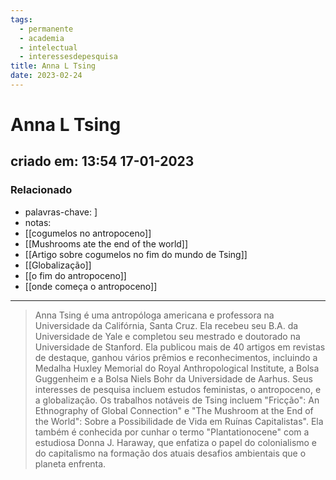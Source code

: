 ```yaml
---
tags:
  - permanente
  - academia
  - intelectual
  - interessesdepesquisa
title: Anna L Tsing
date: 2023-02-24
---
```

# Anna L Tsing
## criado em: 13:54 17-01-2023

### Relacionado
- palavras-chave: ]
- notas: 
- [[cogumelos no antropoceno]]
- [[Mushrooms ate the end of the world]]
- [[Artigo sobre cogumelos no fim do mundo de Tsing]]
- [[Globalização]]
- [[o fim do antropoceno]]
- [[onde começa o antropoceno]]
---
>Anna Tsing é uma antropóloga americana e professora na Universidade da Califórnia, Santa Cruz. Ela recebeu seu B.A. da Universidade de Yale e completou seu mestrado e doutorado na Universidade de Stanford. Ela publicou mais de 40 artigos em revistas de destaque, ganhou vários prêmios e reconhecimentos, incluindo a Medalha Huxley Memorial do Royal Anthropological Institute, a Bolsa Guggenheim e a Bolsa Niels Bohr da Universidade de Aarhus. Seus interesses de pesquisa incluem estudos feministas, o antropoceno, e a globalização. Os trabalhos notáveis de Tsing incluem "Fricção": An Ethnography of Global Connection" e "The Mushroom at the End of the World": Sobre a Possibilidade de Vida em Ruínas Capitalistas". Ela também é conhecida por cunhar o termo "Plantationocene" com a estudiosa Donna J. Haraway, que enfatiza o papel do colonialismo e do capitalismo na formação dos atuais desafios ambientais que o planeta enfrenta.